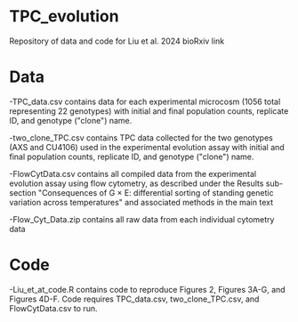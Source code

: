 # TPC_evolution
Repository of data and code for Liu et al. 2024
bioRxiv link

# Data
-TPC_data.csv contains data for each experimental microcosm (1056 total representing 22 genotypes) with initial and final population counts, replicate ID, and genotype ("clone") name. 

-two_clone_TPC.csv contains TPC data collected for the two genotypes (AXS and CU4106) used in the experimental evolution assay with initial and final population counts, replicate ID, and genotype ("clone") name. 

-FlowCytData.csv contains all compiled data from the experimental evolution assay using flow cytometry, as described under the Results sub-section "Consequences of G × E: differential sorting of standing genetic variation across temperatures" and associated methods in the main text

-Flow_Cyt_Data.zip contains all raw data from each individual cytometry data

# Code

-Liu_et_at_code.R contains code to reproduce Figures 2, Figures 3A-G, and Figures 4D-F. Code requires TPC_data.csv, two_clone_TPC.csv, and FlowCytData.csv to run.
